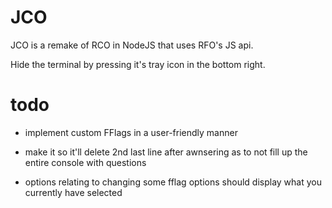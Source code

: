 # JCO

JCO is a remake of RCO in NodeJS that uses RFO's JS api.

Hide the terminal by pressing it's tray icon in the bottom right.

# todo

- implement custom FFlags in a user-friendly manner

- make it so it'll delete 2nd last line after awnsering as to not fill up the entire console with questions

- options relating to changing some fflag options should display what you currently have selected
